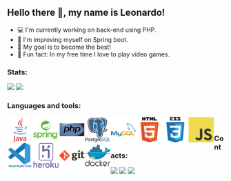 <h2>Hello there 👋, my name is Leonardo!</h2>

- 💻 I'm currently working on back-end using PHP.
- 🌱 I'm improving myself on Spring boot.
- 🏁 My goal is to become the best!
- 🌟 Fun fact: In my free time I love to play video games.
<!-- - ➕ For more information click <a href='https://LeonardoPinheiroLacerda.github.io'>here</a>. -->


<h3>Stats:</h3>

<div>
  <img src='https://github-readme-stats.vercel.app/api?username=LeonardoPinheiroLacerda&theme=dracula&show_icons=true' height='200px'>
  <img src='https://github-readme-stats.vercel.app/api/top-langs/?username=LeonardoPinheiroLacerda&theme=dracula&layout=compact' height='200px'>
</div>

<h3>Languages and tools:</h3>

<div>
  <img src='https://github.com/devicons/devicon/blob/master/icons/java/java-original-wordmark.svg' height='60px' align='left'/> 
  <img src='https://github.com/devicons/devicon/blob/master/icons/spring/spring-original-wordmark.svg' height='60px' align='left'/> 
  <img src='https://github.com/devicons/devicon/blob/master/icons/php/php-original.svg' height='60px' align='left'/>
  <img src='https://github.com/devicons/devicon/blob/master/icons/postgresql/postgresql-original-wordmark.svg' height='60px' align='left'/>
  <img src='https://github.com/devicons/devicon/blob/master/icons/mysql/mysql-original-wordmark.svg' height='60px' align='left'/>
  <img src='https://github.com/devicons/devicon/blob/master/icons/html5/html5-original-wordmark.svg' height='60px' align='left'/>
  <img src='https://github.com/devicons/devicon/blob/master/icons/css3/css3-original-wordmark.svg' height='60px' align='left'/>
  <img src='https://github.com/devicons/devicon/blob/master/icons/javascript/javascript-original.svg' height='60px' align='left'/>
  <img src='https://github.com/devicons/devicon/blob/master/icons/vscode/vscode-original-wordmark.svg' height='60px' align='left'/>
  <img src='https://github.com/devicons/devicon/blob/master/icons/heroku/heroku-original-wordmark.svg' height='60px' align='left'/>
  <img src='https://github.com/devicons/devicon/blob/master/icons/git/git-original-wordmark.svg' height='60px' align='left'/>
  <img src='https://github.com/devicons/devicon/blob/master/icons/docker/docker-original-wordmark.svg' height='60px' align='left'/>
</div>

&nbsp;&nbsp;&nbsp;

<h3>Contacts: </h3>
<div>
  <a href='mailto:leon.lacerda2015@gmail.com' target="_blank"><img src='https://img.shields.io/badge/Gmail-D14836?style=for-the-badge&logo=gmail&logoColor=white'></a>
  <a href='https://www.linkedin.com/in/leonardo-pinheiro-lacerda-343768156/' target="_blank"><img src='https://img.shields.io/badge/LinkedIn-0077B5?style=for-the-badge&logo=linkedin&logoColor=white'/></a>
  <a href='https://api.whatsapp.com/send?phone=5511953248804' target="_blank"><img src='https://img.shields.io/badge/WhatsApp-25D366?style=for-the-badge&logo=whatsapp&logoColor=white'/></a>
</div>
